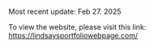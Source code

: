 Most recent update: Feb 27. 2025

To view the website, please visit this link: https://lindsaysportfoliowebpage.com/
